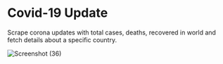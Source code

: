 # Covid-19 Update
Scrape corona updates with total cases, deaths, recovered in world and fetch details about a specific country.

![Screenshot (36)](https://user-images.githubusercontent.com/34830693/79360721-f0661a80-7f61-11ea-81a8-accd3377c2cd.png)
